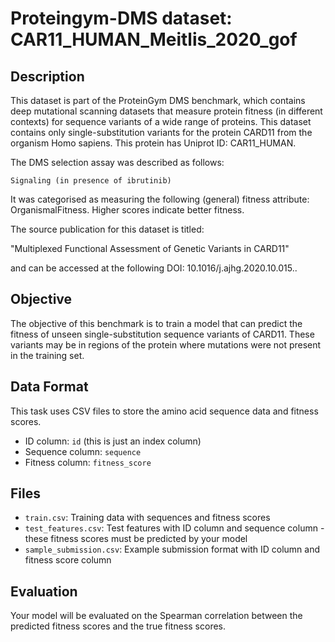 
# Proteingym-DMS dataset: CAR11_HUMAN_Meitlis_2020_gof

## Description

This dataset is part of the ProteinGym DMS benchmark, which contains deep mutational scanning datasets that measure
protein fitness (in different contexts) for sequence variants of a wide range of proteins. This dataset contains
only single-substitution variants for the protein CARD11 from the organism Homo sapiens. This protein has Uniprot ID: CAR11_HUMAN. 

The DMS selection assay was described as follows: 

    Signaling (in presence of ibrutinib)

It was categorised as measuring the following (general) fitness attribute: OrganismalFitness. Higher scores indicate better fitness.

The source publication for this dataset is titled: 

"Multiplexed Functional Assessment of Genetic Variants in CARD11"

and can be accessed at the following DOI: 10.1016/j.ajhg.2020.10.015..

## Objective

The objective of this benchmark is to train a model that can predict the fitness of unseen single-substitution sequence variants of CARD11.
These variants may be in regions of the protein where mutations were not present in the training set.

## Data Format

This task uses CSV files to store the amino acid sequence data and fitness scores.
- ID column: `id` (this is just an index column)
- Sequence column: `sequence`
- Fitness column: `fitness_score`

## Files

- `train.csv`: Training data with sequences and fitness scores
- `test_features.csv`: Test features with ID column and sequence column - these fitness scores must be predicted by your model
- `sample_submission.csv`: Example submission format with ID column and fitness score column

## Evaluation

Your model will be evaluated on the Spearman correlation between the predicted fitness scores and the true fitness scores.
